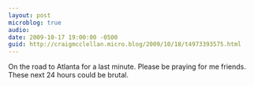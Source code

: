 ```yaml
---
layout: post
microblog: true
audio: 
date: 2009-10-17 19:00:00 -0500
guid: http://craigmcclellan.micro.blog/2009/10/18/t4973393575.html
---
```

On the road to Atlanta for a last minute. Please be praying for me friends. These next 24 hours could be brutal.
